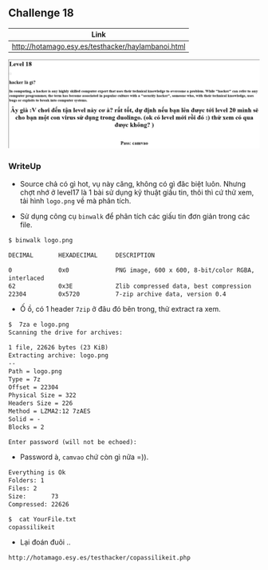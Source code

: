 ## Challenge 18

| Link |
| ---- |
| http://hotamago.esy.es/testhacker/haylambanoi.html |

<p align="center">
  <img src="./Challenge-18-001.png">
</p>

### WriteUp

- Source chả có gì hot, vụ này căng, không có gì đăc biệt luôn. Nhưng chợt nhớ ở level17 là 1 bài sử dụng kỹ thuật giấu tin, thôi thì cứ thử xem, tải hình `logo.png` về mà phân tích.

- Sử dụng công cụ `binwalk` để phân tích các giấu tin đơn giản trong các file.
```
$ binwalk logo.png
```
```
DECIMAL       HEXADECIMAL     DESCRIPTION
```
```
0             0x0             PNG image, 600 x 600, 8-bit/color RGBA, interlaced
62            0x3E            Zlib compressed data, best compression
22304         0x5720          7-zip archive data, version 0.4
```

- Ố ồ, có 1 header `7zip` ở đâu đó bên trong, thử extract ra xem.
```
$  7za e logo.png
Scanning the drive for archives:
```
```
1 file, 22626 bytes (23 KiB)
Extracting archive: logo.png
--
Path = logo.png
Type = 7z
Offset = 22304
Physical Size = 322
Headers Size = 226
Method = LZMA2:12 7zAES
Solid = -
Blocks = 2
```
```
Enter password (will not be echoed):
```

- Password à, `camvao` chứ còn gì nữa =)).
```
Everything is Ok           
Folders: 1
Files: 2
Size:       73
Compressed: 22626
```
```
$  cat YourFile.txt
copassilikeit
```

- Lại đoán đuôi ..
```
http://hotamago.esy.es/testhacker/copassilikeit.php
```
